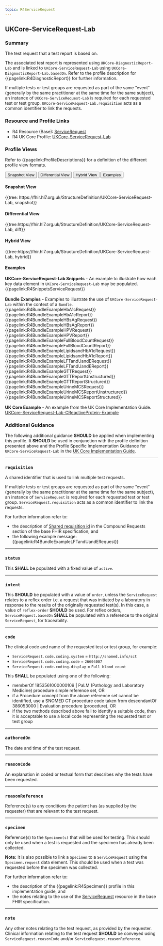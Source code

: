 ```yaml
---
topic: R4ServiceRequest
---
```

## UKCore-ServiceRequest-Lab

### Summary
The test request that a test report is based on.

The associated test report is represented using `UKCore-DiagnosticReport-Lab` and is linked to `UKCore-ServiceRequest-Lab` using `UKCore-DiagnosticReport-Lab.basedOn`. Refer to the profile description for {{pagelink:R4DiagnosticReport}} for further information.

If multiple tests or test groups are requested as part of the same “event” (generally by the same practitioner at the same time for the same subject), an instance of `UKCore-ServiceRequest-Lab` is required for each requested test or test group. `UKCore-ServiceRequest-Lab.requisition` acts as a common identifier to link the requests.

### Resource and Profile Links
* R4 Resource (Base): [ServiceRequest](https://hl7.org/fhir/R4/servicerequest.html)
* R4 UK Core Profile: [UKCore-ServiceRequest-Lab](https://simplifier.net/guide/uk-core-implementation-guide-stu2/home/profilesandextensions/profile-ukcore-servicerequest-lab?current)

### Profile Views
Refer to {{pagelink:ProfileDescriptions}} for a definition of the different profile view formats.
<div class="tab fhirTree">
    <button class="tablinks active" onclick="openTab(event, 'Snapshot View')">Snapshot View</button>
    <button class="tablinks" onclick="openTab(event, 'Differential View')">Differential View</button>
    <button class="tablinks" onclick="openTab(event, 'Hybrid View')">Hybrid View</button>
    <button class="tablinks" onclick="openTab(event, 'Examples')">Examples</button>
</div>

<div id="Snapshot View" class="tabcontent" style="display:block">
    <h4>Snapshot View</h4>
    {{tree: https://fhir.hl7.org.uk/StructureDefinition/UKCore-ServiceRequest-Lab, snapshot}}
</div>

<div id="Differential View" class="tabcontent">
    <h4>Differential View</h4>
    {{tree:https://fhir.hl7.org.uk/StructureDefinition/UKCore-ServiceRequest-Lab, diff}}
</div>

<div id="Hybrid View" class="tabcontent">
    <h4>Hybrid View</h4>
    {{tree:https://fhir.hl7.org.uk/StructureDefinition/UKCore-ServiceRequest-Lab, hybrid}}
</div>

<div id="Examples" class="tabcontent">
    <h4>Examples</h4>
    <b>UKCore-ServiceRequest-Lab Snippets</b> - An example to illustrate how each key data element in <code>UKCore-ServiceRequest-Lab</code> may be populated.<br>{{pagelink:R4SnippetsServiceRequest}}<br><br>
    <b>Bundle Examples</b> - Examples to illustrate the use of <code>UKCore-ServiceRequest-Lab</code> within the context of a <code>Bundle</code>.<br>{{pagelink:R4BundleExampleHbA1cRequest}}<br>{{pagelink:R4BundleExampleHbA1cReport}}<br>{{pagelink:R4BundleExampleHBsAgRequest}}<br>{{pagelink:R4BundleExampleHBsAgReport}}<br>{{pagelink:R4BundleExampleHPVRequest}}<br>{{pagelink:R4BundleExampleHPVReport}}<br>{{pagelink:R4BundleExampleFullBloodCountRequest}}<br>{{pagelink:R4BundleExampleFullBloodCountReport}}<br>{{pagelink:R4BundleExampleLipidsandHbA1cRequest}}<br>{{pagelink:R4BundleExampleLipidsandHbA1cReport}}<br>{{pagelink:R4BundleExampleLFTandUandERequest}}<br>{{pagelink:R4BundleExampleLFTandUandEReport}}<br>{{pagelink:R4BundleExampleGTTRequest}}<br>{{pagelink:R4BundleExampleGTTReportUnstructured}}<br>{{pagelink:R4BundleExampleGTTReportStructured}}<br>{{pagelink:R4BundleExampleUrineMCSRequest}}<br>{{pagelink:R4BundleExampleUrineMCSReportUnstructured}}<br>{{pagelink:R4BundleExampleUrineMCSReportStructured}}<br><br>
    <b>UK Core Example</b> - An example from the UK Core Implementation Guide.<br>
    <a href="https://simplifier.net/guide/uk-core-implementation-guide-stu2/home/examples/examplesindex/Example-UKCore-ServiceRequest-Lab-CReactiveProtein?current">UKCore-ServiceRequest-Lab-CReactiveProtein-Example</a><br>
</div>

### Additional Guidance
The following additional guidance **SHOULD** be applied when implementing this profile. It **SHOULD** be used in conjunction with the profile definition presented above and the Profile Specific Implementation Guidance for `UKCore-ServiceRequest-Lab` in the [UK Core Implementation Guide](https://simplifier.net/guide/uk-core-implementation-guide-stu2/home/profilesandextensions/profile-ukcore-servicerequest-lab?current).

---

### `requisition`
A shared identifier that is used to link multiple test requests.

If multiple tests or test groups are requested as part of the same “event” (generally by the same practitioner at the same time for the same subject), an instance of `ServiceRequest` is required for each requested test or test group. `ServiceRequest.requisition` acts as a common identifier to link the requests.

For further information refer to:

* the description of [Shared requisition id](https://hl7.org/FHIR/R4/request.html#requisitionid) in the Compound Requests section of the base FHIR specification, and
* the following example message: {{pagelink:R4BundleExampleLFTandUandERequest}}

---

### `status`
This **SHALL** be populated with a fixed value of `active`.

---

### `intent`
This **SHOULD** be populated with a value of `order`, unless the `ServiceRequest` relates to a reflex order i.e. a request that was initiated by a laboratory in response to the results of the originally requested test(s). In this case, a value of `reflex-order` **SHOULD** be used. For reflex orders, `ServiceRequest.basedOn` **SHALL** be populated with a reference to the original `ServiceRequest`, for traceability.

---

### `code`
The clinical code and name of the requested test or test group, for example:

* `ServiceRequest.code.coding.system` = `http://snomed.info/sct`
* `ServiceRequest.code.coding.code` = `26604007`
* `ServiceRequest.code.coding.display` = `Full blood count`

This **SHALL** be populated using one of the following:

* memberOf 1853561000000109 | PaLM (Pathology and Laboratory Medicine) procedure simple reference set, OR
* if a Procedure concept from the above reference set cannot be identified, use a SNOMED CT procedure code taken from descendantOf 386053000 | Evaluation procedure (procedure), OR
* if the two methods described above fail to identify a suitable code, then it is acceptable to use a local code representing the requested test or test group

---

### `authoredOn`
The date and time of the test request.

---

### `reasonCode`
An explanation in coded or textual form that describes why the tests have been requested.

---

### `reasonReference`
Reference(s) to any conditions the patient has (as supplied by the requester) that are relevant to the test request.

---

### `specimen`
Reference(s) to the `Specimen(s)` that will be used for testing. This should only be used when a test is requested and the specimen has already been collected.

**Note:** It is also possible to link a `Specimen` to a `ServiceRequest` using the `Specimen.request` data element. This should be used when a test was requested before the specimen was collected.

For further information refer to:

* the description of the {{pagelink:R4Specimen}} profile in this implementation guide, and
* the notes relating to the use of the [ServiceRequest](https://hl7.org/fhir/R4/servicerequest.html#notes) resource in the base FHIR specification.

---

### `note`
Any other notes relating to the test request, as provided by the requester. Clinical information relating to the test request **SHOULD** be conveyed using `ServiceRequest.reasonCode` and/or `ServiceRequest.reasonReference`.
